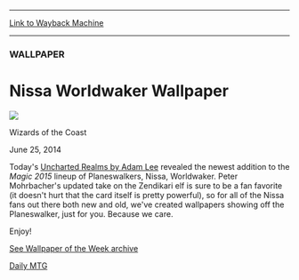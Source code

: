 
---
[Link to Wayback Machine](https://web.archive.org/web/20140627181451/http://magic.wizards.com/en/articles/archive/nissa-worldwaker-wallpaper-2014-06-25)

[_metadata_:description]:- "Today's Uncharted Realms by Adam Lee revealed the newest addition to the Magic 2015 lineup of Planeswalkers, Nissa, Worldwaker. Peter Mohrbacher's updated take on the Zendikari elf is sure to be a fan favorite (it doesn't hurt that the card itself is pretty powerful), so for all of the Nissa fans out there both new and old, we've created wallpapers showing off the Planeswalker, just for you. Because we care. Enjoy!"
[_metadata_:generator]:- "Drupal 7 (http://drupal.org)"
[_metadata_:node]:- "228451"
[_metadata_:publish_date]:- "2014-06-25"
[_metadata_:source]:- "div-main"
[_metadata_:title]:- "Nissa Worldwaker Wallpaper"
[_metadata_:wayback_capture_timestamp]:- "2014-06-27 18:14:51"
[_metadata_:wayback_raw_url]:- "https://web.archive.org/web/20140627181451id_/http://magic.wizards.com/en/articles/archive/nissa-worldwaker-wallpaper-2014-06-25"
[_metadata_:wayback_url]:- "http://magic.wizards.com/en/articles/archive/nissa-worldwaker-wallpaper-2014-06-25"
---





### WALLPAPER


Nissa Worldwaker Wallpaper
==========================



![](https://media.magic.wizards.com/styles/auth_small/public/images/person/wizards_authorpic_larger.jpg)

Wizards of the Coast




June 25, 2014
 







Today's [Uncharted Realms by Adam Lee](/node/228446) revealed the newest addition to the *Magic 2015* lineup of Planeswalkers, Nissa, Worldwaker. Peter Mohrbacher's updated take on the Zendikari elf is sure to be a fan favorite (it doesn't hurt that the card itself is pretty powerful), so for all of the Nissa fans out there both new and old, we've created wallpapers showing off the Planeswalker, just for you. Because we care.



Enjoy!


  



[See Wallpaper of the Week archive](/node/46395)


[Daily MTG](/en/tags/daily-mtg)





 
 


  







